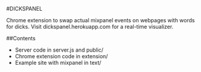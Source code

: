 #DICKSPANEL

Chrome extension to swap actual mixpanel events on webpages with words for dicks.
Visit dickspanel.herokuapp.com for a real-time visualizer.

##Contents
* Server code in server.js and public/
* Chrome extension code in extension/
* Example site with mixpanel in text/